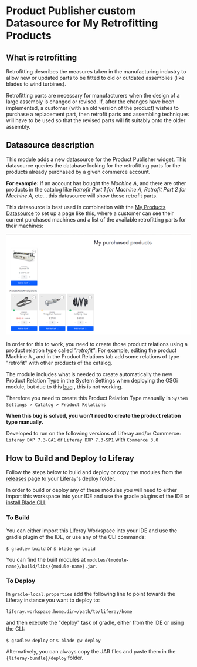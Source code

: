 # Product Publisher custom Datasource for My Retrofitting Products

## What is retrofitting
Retrofitting describes the measures taken in the manufacturing industry to allow new or updated parts to be fitted to old or outdated assemblies (like blades to wind turbines).

Retrofitting parts are necessary for manufacturers when the design of a large assembly is changed or revised. If, after the changes have been implemented, a customer (with an old version of the product) wishes to purchase a replacement part, then retrofit parts and assembling techniques will have to be used so that the revised parts will fit suitably onto the older assembly.

## Datasource description
This module adds a new datasource for the Product Publisher widget.
This datasource queries the database looking for the retrofitting parts for the products already purchased by a given commerce account.

**For example:** If an account has bought the *Machine A*, and there are other products in the catalog like *Retrofit Part 1 for Machine A*, *Retrofit Part 2 for Machine A*, etc... this datasource will show those retrofit parts.

This datasource is best used in combination with the [My Products Datasource](https://sales.liferay.com/en/web/library/-/my-purchased-products-datasource-for-product-publisher?redirect=%2Fgroup%2Flibrary%2Fdemo-assets%2F-%2Fcategories%2F323650%3Fp_r_p_resetCur%3Dtrue%26p_r_p_categoryId%3D323650) to set up a page like this, where a customer can see their current purchased machines and a list of the available retrofitting parts for their machines:

![Freelancer](retrofit-datasource.png
)



In order for this to work, you need to create those product relations using a product relation type called *"retrofit"*. For example, editing the product Machine A , and in the Product Relations tab add some relations of type "retrofit" with other products of the catalog.

The module includes what is needed to create automatically the new Product Relation Type in the System Settings when deploying the OSGi module, but due to this  [bug](https://issues.liferay.com/browse/LPS-101642) , this is not working.

Therefore you need to create this Product Relation Type manually in `System Settings > Catalog > Product Relations`  

**When this bug is solved, you won't need to create the product relation type manually.**


Developed to run on the following versions of Liferay and/or Commerce: `Liferay DXP 7.3-GA1` or `Liferay DXP 7.3-SP1` with `Commerce 3.0`


## How to Build and Deploy to Liferay

Follow the steps below to build and deploy or copy the modules from the [releases](../../releases/latest) page to your Liferay's deploy folder.

In order to build or deploy any of these modules you will need to either import this workspace into your IDE and use the gradle plugins of the IDE or  [install Blade CLI](https://help.liferay.com/hc/en-us/articles/360028833852-Installing-Blade-CLI).

### To Build

You can either import this Liferay Workspace into your IDE and use the gradle plugin of the IDE, or use any of the CLI commands:

`$ gradlew build`
or
`$ blade gw build`

You can find the built modules at `modules/{module-name}/build/libs/{module-name}.jar`.

### To Deploy

In `gradle-local.properties` add the following line to point towards the Liferay instance you want to deploy to:
```
liferay.workspace.home.dir=/path/to/liferay/home
```
and then execute the "deploy" task of gradle, either from the IDE or using the CLI:

`$ gradlew deploy`
or
`$ blade gw deploy`

Alternatively, you can always copy the JAR files and paste them in the `{liferay-bundle}/deploy` folder.

